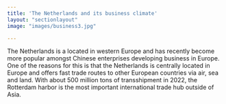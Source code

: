 ```yaml
---
title: 'The Netherlands and its business climate'
layout: "sectionlayout"
image: "images/business3.jpg"

---
```


The Netherlands is a located in western Europe and has recently become more popular amongst Chinese enterprises developing business in Europe. One of the reasons for this is that the Netherlands is centrally located in Europe and offers fast trade routes to other European countries via air, sea and land. With about 500 million tons of transshipment in 2022, the Rotterdam harbor is the most important international trade hub outside of Asia.
